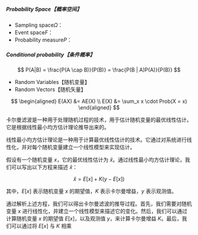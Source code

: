 ##### Probability Space【概率空间】
* Sampling space$\Omega$：
* Event space$F$：
* Probability measure$P$：


##### Conditional probability【条件概率】
$$
P(A|B) = \frac{P(A \cap B)}{P(B)} = \frac{P(B | A)P(A)}{P(B)}
$$

* Random Variables【随机变量】
* Random Vectors【随机矢量】


$$
\begin{aligned}
E(AX) &= AE(X) \\
E(X)  &= \sum_x x \cdot Prob(X = x)
\end{aligned}
$$



卡尔曼滤波是一种用于处理随机过程的技术，用于估计随机变量的最优线性估计。它是根据线性最小均方估计理论推导出来的。

线性最小均方估计理论是一种用于计算最优线性估计的技术。它通过对系统进行线性化，并对每个随机变量建立一个线性模型来实现估计。

假设有一个随机变量 $x$，它的最优线性估计为 $\hat{x}$。通过线性最小均方估计理论，我们可以写出以下方程来描述 $\hat{x}$：

$$ \hat{x} = E[x] + K(y - E[x]) $$

其中，$E[x]$ 表示随机变量 $x$ 的期望值，$K$ 表示卡尔曼增益，$y$ 表示观测值。

通过解析上述方程，我们可以得出卡尔曼滤波的推导过程。首先，我们需要对随机变量 $x$ 进行线性化，并建立一个线性模型来描述它的变化。然后，我们可以通过计算随机变量 $x$ 的期望值 $E[x]$，以及观测值 $y$，来计算卡尔曼增益 $K$。最后，我们可以通过将 $E[x]$ 与 $K$ 相乘
